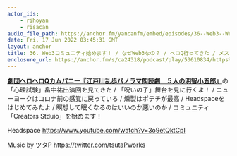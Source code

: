 ```yaml
---
actor_ids:
    - rihoyan
    - risacan
audio_file_path: https://anchor.fm/yancanfm/embed/episodes/36--Web3--Web3--Q-e1k2isi
date: Fri, 17 Jun 2022 03:45:31 GMT
layout: anchor
title: 36. Web3コミュニティ始めます！ / なぜWeb3なの？ / ヘロQ行ってきた / メスティンで燻製！ / 瞑想いいよね
enclosure_url: https://anchor.fm/s/ca24318/podcast/play/53610834/https%3A%2F%2Fd3ctxlq1ktw2nl.cloudfront.net%2Fstaging%2F2022-5-17%2Fc5ed51af-2a56-4a0d-784b-9e81dd7fba92.m4a
---
```

<p><a href="https://ameblo.jp/hero-hero-q/entry-12738551305.html"><strong>劇団ヘロヘロQカムパニー『江戸川乱歩パノラマ朗読劇　５人の明智小五郎』</strong></a>の「心理試験」畠中祐出演回を見てきた / 「呪いの子」舞台を見に行くよ！ / ニューヨークはコロナ前の感覚に戻っている / 燻製はポテチが最高 / Headspaceをはじめてみたよ / 瞑想して眠くなるのはいいのか悪いのか / コミュニティ「Creators Stduio」を始めます！</p>
<p>Headspace <a href="https://www.youtube.com/watch?v=3o9etQktCpI">https://www.youtube.com/watch?v=3o9etQktCpI</a></p>
<p>Music by ツタP <a href="https://twitter.com/tsutaPworks">https://twitter.com/tsutaPworks</a></p>
  